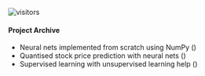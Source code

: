 ![visitors](https://visitor-badge.glitch.me/badge?page_id=baubels.visitor-badge&left_color=green&left_text=Visitor%20Number)

#### Project Archive

- Neural nets implemented from scratch using NumPy ()
- Quantised stock price prediction with neural nets ()
- Supervised learning with unsupervised learning help ()


<!--
**baubels/baubels** is a ✨ _special_ ✨ repository because its `README.md` (this file) appears on your GitHub profile.

Here are some ideas to get you started:

- 🔭 I’m currently working on ...
- 🌱 I’m currently learning ...
- 👯 I’m looking to collaborate on ...
- 🤔 I’m looking for help with ...
- 💬 Ask me about ...
- 📫 How to reach me: ...
- 😄 Pronouns: ...
- ⚡ Fun fact: ...
-->
